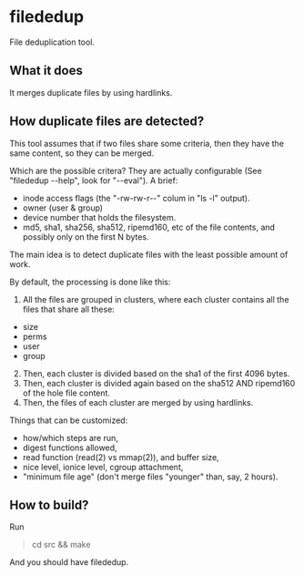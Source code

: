 
filededup
=========

File deduplication tool.

## What it does

It merges duplicate files by using hardlinks.

## How duplicate files are detected?

This tool assumes that if two files share some criteria, then they have the same content, so they can be merged.

Which are the possible critera? They are actually configurable (See "filededup --help", look for "--eval"). A brief:

 * inode access flags (the "-rw-rw-r--" colum in "ls -l" output).
 * owner (user & group)
 * device number that holds the filesystem.
 * md5, sha1, sha256, sha512, ripemd160, etc of the file contents, and possibly only on the first N bytes.

The main idea is to detect duplicate files with the least possible amount of work.

By default, the processing is done like this:

1. All the files are grouped in clusters, where each cluster contains all the files that share all these:
  * size
  * perms
  * user
  * group
2. Then, each cluster is divided based on the sha1 of the first 4096 bytes.
3. Then, each cluster is divided again based on the sha512 AND ripemd160 of the hole file content.
4. Then, the files of each cluster are merged by using hardlinks.

Things that can be customized:
 * how/which steps are run,
 * digest functions allowed,
 * read function (read(2) vs mmap(2)), and buffer size,
 * nice level, ionice level, cgroup attachment,
 * "minimum file age" (don't merge files "younger" than, say, 2 hours).

## How to build?

Run

> cd src && make

And you should have filededup.

